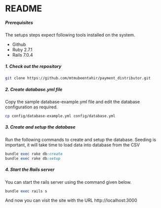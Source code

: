 # README

##### Prerequisites

The setups steps expect following tools installed on the system.

- Github
- Ruby 2.7.1
- Rails 7.0.4

##### 1. Check out the repository

```bash
git clone https://github.com/mtmubeentahir/payment_distributor.git
```

##### 2. Create database.yml file

Copy the sample database-example.yml file and edit the database configuration as required.

```bash
cp config/database-example.yml config/database.yml
```

##### 3. Create and setup the database

Run the following commands to create and setup the database.
Seeding is important, it will take time to load data into database from the CSV

```ruby
bundle exec rake db:create
bundle exec rake db:setup
```

##### 4. Start the Rails server

You can start the rails server using the command given below.

```ruby
bundle exec rails s
```

And now you can visit the site with the URL http://localhost:3000


